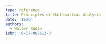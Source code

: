 ```yaml
---
type: reference
title: Principles of Mathematical Analysis
date: '1976'
authors:
  - Walter Rudin
isbn: '0-07-085613-3'
---
```

